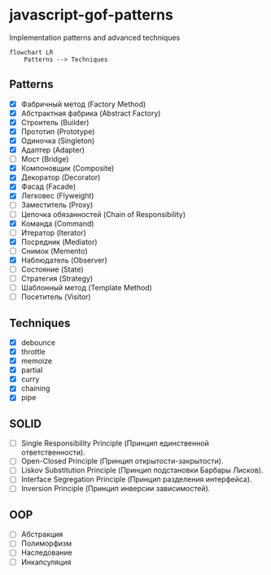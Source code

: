 # javascript-gof-patterns
Implementation patterns and advanced techniques

```mermaid
flowchart LR
    Patterns --> Techniques
```

## Patterns																				
- [x]  Фабричный метод (Factory Method)
- [x]  Абстрактная фабрика (Abstract Factory)
- [x]  Строитель (Builder)
- [x]  Прототип (Prototype)
- [x]  Одиночка (Singleton)
- [x]  Адаптер (Adapter)
- [ ]  Мост (Bridge)
- [x]  Компоновщик (Composite)
- [x]  Декоратор (Decorator)
- [x]  Фасад (Facade)
- [x]  Легковес (Flyweight)
- [ ]  Заместитель (Proxy)
- [ ]  Цепочка обязанностей (Chain of Responsibility)
- [x]  Команда (Command)
- [ ]  Итератор (Iterator)
- [x]  Посредник (Mediator)
- [ ]  Снимок (Memento)
- [x]  Наблюдатель (Observer)
- [ ]  Состояние (State)
- [ ]  Стратегия (Strategy)
- [ ]  Шаблонный метод (Template Method)
- [ ]  Посетитель (Visitor)

## Techniques
- [x]  debounce
- [x]  throttle
- [x]  memoize
- [x]  partial
- [x]  curry
- [x]  chaining
- [x]  pipe

## SOLID
- [ ] Single Responsibility Principle (Принцип единственной ответственности).
- [ ] Open-Closed Principle (Принцип открытости-закрытости).
- [ ] Liskov Substitution Principle (Принцип подстановки Барбары Лисков).
- [ ] Interface Segregation Principle (Принцип разделения интерфейса).
- [ ] Inversion Principle (Принцип инверсии зависимостей).

## OOP
- [ ] Абстракция 
- [ ] Полиморфизм
- [ ] Наследование 
- [ ] Инкапсуляция 